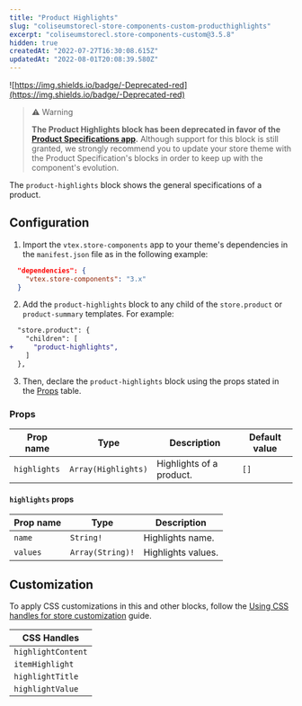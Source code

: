 ```yaml
---
title: "Product Highlights"
slug: "coliseumstorecl-store-components-custom-producthighlights"
excerpt: "coliseumstorecl.store-components-custom@3.5.8"
hidden: true
createdAt: "2022-07-27T16:30:08.615Z"
updatedAt: "2022-08-01T20:08:39.580Z"
---
```

![https://img.shields.io/badge/-Deprecated-red](https://img.shields.io/badge/-Deprecated-red)

> ⚠️ Warning
>
> **The Product Highlights block has been deprecated in favor of the [Product Specifications app](https://developers.vtex.com/vtex-developer-docs/docs/vtex-product-specifications/).** Although support for this block is still granted, we strongly recommend you to update your store theme with the Product Specification's blocks in order to keep up with the component's evolution.


The `product-highlights` block shows the general specifications of a product.

## Configuration

1. Import the `vtex.store-components` app to your theme's dependencies in the `manifest.json` file as in the following example:

```json
  "dependencies": {
    "vtex.store-components": "3.x"
  }
```

2. Add the `product-highlights` block to any child of the `store.product` or `product-summary` templates. For example:

```diff
  "store.product": {
    "children": [
+     "product-highlights",
    ]
  },
```

3. Then, declare the `product-highlights` block using the props stated in the [Props](#props) table.

### Props

| Prop name    | Type                | Description             | Default value |
| ------------ | ------------------- | ----------------------- | ------------- |
| `highlights` | `Array(Highlights)` | Highlights of a product. | `[]`          |

#### `highlights` props

| Prop name | Type             | Description       |
| --------- | ---------------- | ----------------- |
| `name`    | `String!`        | Highlights name.   |
| `values`  | `Array(String)!` | Highlights values. |

## Customization

To apply CSS customizations in this and other blocks, follow the [Using CSS handles for store customization](https://developers.vtex.com/vtex-developer-docs/docs/vtex-io-documentation-using-css-handles-for-store-customization) guide.

| CSS Handles                     |
| ------------------------------- |
| `highlightContent` |
| `itemHighlight` |
| `highlightTitle` |
| `highlightValue` |